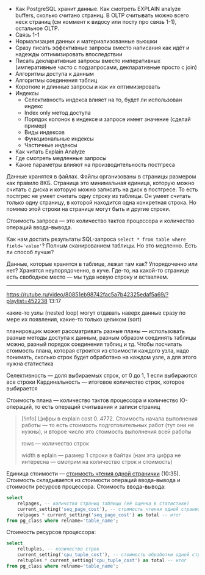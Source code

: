 - Как PostgreSQL хранит данные. Как смотреть EXPLAIN analyze buffers, сколько считано страниц. В OLTP считывать можно всего неск страниц (см коммент к видосу или посту про связь 1-1), остальное OLTP.
- Связь 1-1
- Нормализация данных и материализованные вьюшки
- Сразу писать эффективные запросы вместо написания как идёт и надежды оптимизировать впоследствии
- Писать декларативные запросы вместо императивных (императивные часто с подзапросами, декларативные просто с join)
- Алгоритмы доступа к данным
- Алгоритмы соединения таблиц
- Короткие и длинные запросы и как их оптимизировать
- Индексы
	- Селективность индекса влияет на то, будет ли использован индекс
	- Index only метод доступа
	- Порядок колонок в индексе и запросе имеет значение (сделай пример)
	- Виды индексов
	- Функциональные индексы
	- Частичные индексы
- Как читать Explain Analyze
- Где смотреть медленные запросы
- Какие параметры влияют на производительность постгреса

Данные хранятся в файлах. Файлы организованы в страницы размером как правило 8КБ. Страница это минимальная единица, которую можно считать с диска и которую можно записать на диск в постгресе. То есть постгрес не умеет считать одну строку из таблицы. Он умеет считать только одну страницу, в которой находится одна конкретная строка. Но помимо этой строки на странице могут быть и другие строки.

Стоимость запроса — это количество тактов процессора и количество операций ввода-вывода.

Как нам достать результаты SQL-запроса `select * from table where field='value'`? Полным сканированием таблицы. Но это медленно. Есть ли способ лучше?

Данные, которые хранятся в таблице, лежат там как? Упорядоченно или нет? Хранятся неупорядоченно, в куче. Где-то, на какой-то странице есть свободное место — мы туда новую строку и вставляем.

---
https://rutube.ru/video/80851eb98742fac5a7b42325edaf5a69/?playlist=452238
13:17

какие-то узлы (nested loop) могут отдавать наверх данные сразу по мере их появления, какие-то только целиком (sort)

планировщик может рассматривать разные планы — использовать разные методы доступа к данным, разным образом соединять таблицы можно, разный порядок соединения таблиц и тд. Чтобы посчитать стоимость плана, которая строится из стоимости каждого узла, надо понимать, сколько строк будет обработано на каждом узле, а для этого нужна статистика

Селективность — доля выбираемых строк, от 0 до 1, 1 если выбираются все строки
Кардинальность — итоговое количество строк, которое выбирается

Стоимость плана — количество тактов процессора и количество IO-операций, то есть операций считывания и записи страниц

>[!info] Цифры в explain
> cost 0..4772. Стоимость начала выполнения работы — то есть стоимость подготовительных работ (тут они не нужны), и второе число это стоимость выполнения всей работы
> 
> rows — количество строк
> 
> width в eplain — размер 1 строки в байтах (нам эта цифра не интересна — смотрим на количество строк и стоимость)

Единица стоимости — [стоимость чтения одной странички](https://rutube.ru/video/7b35a0eaf75abb38f5962d99ed064a84/?playlist=452238) (10:35). Стоимость складывается из стоимости операций ввода-вывода и стоимости ресурсов процессора. Стоимость ввода-вывода:

```sql
select
	relpages, -- количство страниц таблицы (её оценка в статистике)
	current_setting('seq_page_cost'), -- стоимость чтения одной страницы
	relpages * current_setting('seq_page_cost') as total -- итог
from pg_class where relname='table_name';
```

Стоимость ресурсов процессора:

```sql
select
	reltuples, -- количество строк
	current_setting('cpu_tuple_cost'), -- стоимость обработки одной строки
	reltuples * current_setting('cpu_tuple_cost') as total -- итог
from pg_class where relname='table_name';
```

